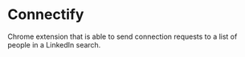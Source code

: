 # Connectify
Chrome extension that is able to send connection requests to a list of people in a LinkedIn search.
